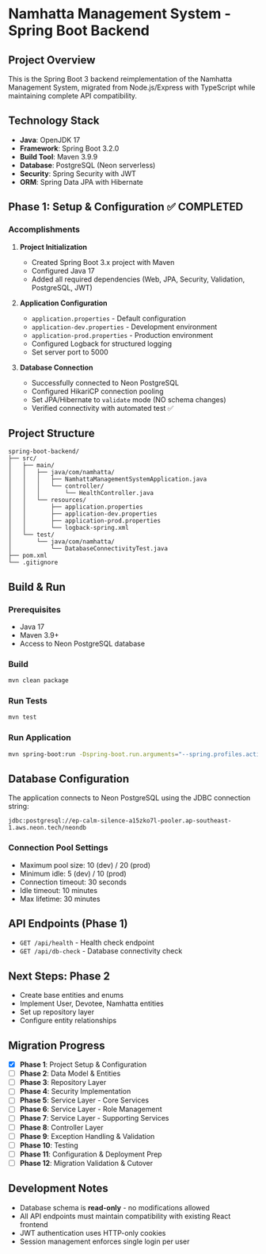 # Namhatta Management System - Spring Boot Backend

## Project Overview
This is the Spring Boot 3 backend reimplementation of the Namhatta Management System, migrated from Node.js/Express with TypeScript while maintaining complete API compatibility.

## Technology Stack
- **Java**: OpenJDK 17
- **Framework**: Spring Boot 3.2.0
- **Build Tool**: Maven 3.9.9
- **Database**: PostgreSQL (Neon serverless)
- **Security**: Spring Security with JWT
- **ORM**: Spring Data JPA with Hibernate

## Phase 1: Setup & Configuration ✅ COMPLETED

### Accomplishments
1. **Project Initialization**
   - Created Spring Boot 3.x project with Maven
   - Configured Java 17
   - Added all required dependencies (Web, JPA, Security, Validation, PostgreSQL, JWT)

2. **Application Configuration**
   - `application.properties` - Default configuration
   - `application-dev.properties` - Development environment
   - `application-prod.properties` - Production environment
   - Configured Logback for structured logging
   - Set server port to 5000

3. **Database Connection**
   - Successfully connected to Neon PostgreSQL
   - Configured HikariCP connection pooling
   - Set JPA/Hibernate to `validate` mode (NO schema changes)
   - Verified connectivity with automated test ✅

## Project Structure
```
spring-boot-backend/
├── src/
│   ├── main/
│   │   ├── java/com/namhatta/
│   │   │   ├── NamhattaManagementSystemApplication.java
│   │   │   └── controller/
│   │   │       └── HealthController.java
│   │   └── resources/
│   │       ├── application.properties
│   │       ├── application-dev.properties
│   │       ├── application-prod.properties
│   │       └── logback-spring.xml
│   └── test/
│       └── java/com/namhatta/
│           └── DatabaseConnectivityTest.java
├── pom.xml
└── .gitignore
```

## Build & Run

### Prerequisites
- Java 17
- Maven 3.9+
- Access to Neon PostgreSQL database

### Build
```bash
mvn clean package
```

### Run Tests
```bash
mvn test
```

### Run Application
```bash
mvn spring-boot:run -Dspring-boot.run.arguments="--spring.profiles.active=dev"
```

## Database Configuration
The application connects to Neon PostgreSQL using the JDBC connection string:
```
jdbc:postgresql://ep-calm-silence-a15zko7l-pooler.ap-southeast-1.aws.neon.tech/neondb
```

### Connection Pool Settings
- Maximum pool size: 10 (dev) / 20 (prod)
- Minimum idle: 5 (dev) / 10 (prod)
- Connection timeout: 30 seconds
- Idle timeout: 10 minutes
- Max lifetime: 30 minutes

## API Endpoints (Phase 1)
- `GET /api/health` - Health check endpoint
- `GET /api/db-check` - Database connectivity check

## Next Steps: Phase 2
- Create base entities and enums
- Implement User, Devotee, Namhatta entities
- Set up repository layer
- Configure entity relationships

## Migration Progress
- [x] **Phase 1**: Project Setup & Configuration
- [ ] **Phase 2**: Data Model & Entities
- [ ] **Phase 3**: Repository Layer
- [ ] **Phase 4**: Security Implementation
- [ ] **Phase 5**: Service Layer - Core Services
- [ ] **Phase 6**: Service Layer - Role Management
- [ ] **Phase 7**: Service Layer - Supporting Services
- [ ] **Phase 8**: Controller Layer
- [ ] **Phase 9**: Exception Handling & Validation
- [ ] **Phase 10**: Testing
- [ ] **Phase 11**: Configuration & Deployment Prep
- [ ] **Phase 12**: Migration Validation & Cutover

## Development Notes
- Database schema is **read-only** - no modifications allowed
- All API endpoints must maintain compatibility with existing React frontend
- JWT authentication uses HTTP-only cookies
- Session management enforces single login per user
